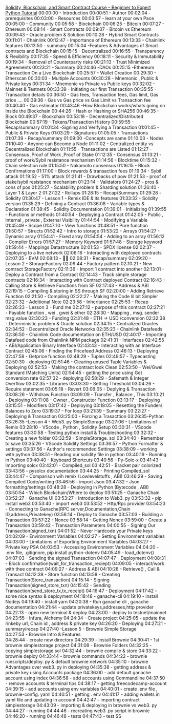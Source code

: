 [Solidity, Blockchain, and Smart Contract Course – Beginner to Expert Python Tutorial](https://www.youtube.com/watch?v=M576WGiDBdQ&t=1260s)
00:00:00 - Introduction
00:00:51 -    Author
00:02:04 -    prerequisites
00:03:00 -    Resources
00:03:57 -    learn at your own Pace
00:05:00 -    Community
00:05:58 - Blockchain
00:06:25 -    Bitcoin
00:07:27 -    Ethereum
00:08:14 -    Smart Contracts
00:09:07 -    Bitcoin vs Ethereum
00:09:43 -    Oracle problem &  Solution
00:10:28 -    Hybrid Smart Contracts
00:11:01 -    Chainlink
00:12:47 -    Importance of Ethereum
00:13:33 -    Chainlink features
00:13:50 -    summary
00:15:04 -Features & Advantages of Smart contracts and Blockchain
00:15:15 -    Decentralized
00:16:55 -    Transparency & Flexibility
00:17:35 -    Speed & Efficiency
00:18:11 -    Security & Immutability
00:19:34 -    Removal of Counterparty risks
00:21:13 -    Trust Minimized  Agreements
00:23:21 -    Summary
00:24:46 -DAOs
00:25:15 -Ethereum Transaction On a Live  Blockchain
00:25:57 -    Wallet Creation
00:29:30 -    Etherscan
00:30:03 -    Multiple Accounts
00:30:28 -    Mnemonic ,  Public & Private keys
00:31:34 -    Mnemonic vs Private vs Public keys
00:32:02 -    Mainnet & Testnets
00:33:39 -    Initiating our first Transaction
00:35:55 -    Transaction details
00:36:50 -    Gas fees, Transaction fees, Gas limit, Gas price ....
00:39:36 -    Gas vs Gas price vs Gas Limit vs Transaction fee
00:40:40 -    Gas estimator
00:43:46 -How Blockchain works/whats going on Inside the Blockchain
00:44:26 -    Hash or Hashing or SHA256
00:46:35 -    Block
00:49:37 -    Blockchain
00:53:18 -    Decentralized/Distributed Blockchain
00:57:19 -    Tokens/Transaction History
00:59:55 -    Recap/summary
01:01:34 -Signing and Verifying a Transaction
01:01:45 -    Public & Private Keys
01:03:29 -    Signatures
01:05:05 -    Transactions
01:07:39 -    Recap/summary
01:09:00 -Concepts are same
01:10:03 -    Nodes
01:10:40 -    Anyone can Become a Node
01:11:02 -    Centralized entity vs  Decentralized Blockchain
01:11:55 -    Transactions are Listed
01:12:27 -    Consensus ,Proof of Work ,Proof of Stake
01:12:35 -    Consensus
01:13:21 -    proof of work/Sybil resistance mechanism
01:14:56 -    Blocktime
01:15:32 -    Chain selection rule
01:15:50 -    Nakamoto consensus
01:16:15 -    Block Confirmations
01:17:00 -    Block rewards & transaction fees
01:19:34 -    Sybil attack
01:19:52 -    51% attack
01:21:41 -    Drawbacks of pow
01:21:53 -    proof of stake/sybil resistance mechanism
01:23:14 -    Validators
01:24:27 -    pros & cons of pos
01:25:27 -    Scalability problem & Sharding solution
01:26:40 -    Layer 1 & Layer 2
01:27:22 -    Rollups
01:28:15 -    Recap/Summary
01:29:28 -Solidity
01:30:47 -   Lesson 1 - Remix IDE & its features
01:33:32 -    Solidity version
01:35:29 -    Defining a  Contract
01:36:08 -    Variable types & Declaration
01:38:45 -    Solidity Documentation
01:39:01 -    Initializing
01:39:55 -    Functions or methods
01:40:54 -    Deploying a Contract
01:42:05 -    Public , Internal , private , External Visibility
01:44:54 -    Modifying a Variable
01:45:49 -    Scope
01:47:10 -    View functions
01:48:51 -    Pure function
01:50:57 -    Structs
01:52:42 -    Intro to storage
01:53:22 -    Arrays
01:54:27 -    Dynamic array
01:54:41 -    Fixed array
01:54:54 -    Adding to an array
01:56:12 -    Compiler Errors
01:57:27 -    Memory Keyword
01:57:48 -    Storage keyword
01:59:44 -    Mappings Datastructure
02:01:53 -    SPDX license
02:02:37 -    Deploying to a live network
02:06:16 -    Interacting with deployed contracts
02:07:35 -    EVM
02:08:13 -    💪🏻
02:08:31 -    Recap/summary
02:09:20 -  Lesson 2 - StorageFactory
02:09:44 -    Factory pattern
02:10:21 -    New contract StorageFactory
02:11:36 -    Import 1 contract into another
02:13:01 -    Deploy a Contract from a Contract
02:14:43 -    Track simple storage contracts
02:16:34 -    Interacting with Contract deployed Contract
02:16:43 -    Calling Store & Retrieve Functions from SF
02:17:43 -    Address & ABI
02:19:15 -    Compiling & storing in SS through SF
02:20:00 -    Adding Retrieve Function 
02:21:50 -    Compiling
02:22:27 -    Making the Code lil bit Simpler
02:23:32 -    Additional Note
02:23:58 -    Inheritance
02:25:53 -    Recap
02:26:23 -  Lesson 3 - Fund me
02:27:12 -    purpose of this contract
02:27:21 -    Payable function , wei , gwei & ether
02:28:30 -    Mapping , msg. sender , msg.value
02:30:23 -    Funding
02:31:48 -    ETH -> USD /conversion
02:32:38 -    Deterministic problem & Oracle solution
02:34:15 -    Centralized Oracles
02:34:52 -    Decentralized Oracle Networks
02:35:23 -    Chainlink Datafeeds
02:36:50 -    Chainlink Code documentation on ETH/USD
02:40:17 -    Importing Datafeed code from Chainlink NPM package
02:41:31 -    Interfaces
02:42:55 -    ABI/Application Binary Interface
02:43:43 -    Interacting with an Interface Contract
02:45:06 -    Finding the Pricefeed Address
02:46:13 -    Deploying
02:47:58 -    Getprice function
02:48:29 -    Tuples
02:49:57 -    Typecasting
02:50:30 -    deploying
02:51:46 -    Clearing unused Tuple Variables & Deploying
02:52:53 -    Making the contract look Clean
02:53:50 -    Wei/Gwei Standard (Matching Units)
02:54:45 -    getting the price using Get conversion rate
02:57:32 -    deploying
02:58:29 -    Safemath & Integer Overflow
03:02:35 -    Libraries
03:03:30 -    Setting Threshold
03:04:26 -    Require statement
03:05:18 -    Revert
03:06:05 -    Deplying & Transaction
03:08:26 -    Withdraw Function
03:09:09 -    Transfer , Balance , This
03:10:21 -    Deploying
03:11:08 -    Owner , Constructor Function
03:13:17 -    Deploying
03:15:51 -    Modifiers
03:17:42 -    Deploying
03:18:05 -    Resetting the Funders Balances to Zero
03:19:37 -    For loop
03:21:39 -    Summary
03:22:27 -    Deploying & Transaction
03:25:00 -    Forcing a Trasacttion
03:26:35-Python
03:26:35 -Lesson 4 - Web3. py SimpleStorage
03:27:06 -    Limitations of Remix
03:28:10 -    VScode , Python , Solidity Setup
03:30:31 -    VScode features
03:30:58 -    Testing python install & Troubleshooting
03:32:32 -    Creating a new folder
03:32:59 -    SimpleStorage. sol
03:34:40 -    Remember to save
03:35:26 -    VScode Solidity Settings
03:36:57 -    Python Formatter & settings
03:37:56 -    Author's recommended Settings
03:38:09 -    working with python
03:38:51 -    Reading our solidity file in python
03:40:19 -    Running in Python
03:40:40 -    Keyboard Shortcuts
03:40:56 -    Py-Solc-x
03:41:43 -    Importing solcx
03:42:01 -    Compiled_sol
03:42:51 -    Bracket pair colorized
03:43:56 -    pysolcx documentation
03:44:25 -    Printing Compiled_sol
03:44:47 -    Comparison wih remix (Lowlevelstuffs , ABI)
03:46:29 -    Saving Compiled Code/writing
03:46:56 -    import Json
03:47:32 -    Json formatting/settings
03:48:28 -    Deploying in Python (Bytecode , ABI)
03:50:54 -    Which Blockchain/Where to deploy
03:51:25 -    Ganache Chain
03:52:27 -    Ganache UI
03:53:27 -    Introduction to Web3. py
03:53:32 -    pip install web3
03:53:40 -    import web3
03:53:52 -    Http/Rpc provider
03:54:23 -    Connecting to Ganache(RPC server,Documentation,Chain ID,address,Privatekey)
03:56:14 -    Deploy to Ganache
03:57:03 -    Building a Transaction
03:57:22 -    Nonce
03:58:14 -    Getting Nonce
03:59:00 -    Create a Transaction
03:59:42 -    Transaction Parameters
04:00:55 -    Signing Our Transaction(signed_txn)
04:01:52 -    Never Hardcode your Private keys
04:02:09 -    Environment Variables
04:02:27 -    Setting Environment variables 
04:03:00 -    Limitations of Exporting  Environment Variables
04:03:27 -    Private key PSA
04:03:53 -    Accessing Environment Variables
04:04:20 -    .env file, .gitignore, pip install python-dotenv 
04:05:49 -    load_dotenv()
04:07:03 -    Sending the signed Transaction
04:07:47 -    Deployment
04:08:31 -    Block confirmation(wait_for_transaction_reciept)
04:09:05 -    interact/work with thee contract
04:09:27 -    Address & ABI
04:10:28 -    Retrieve() , Call & Transact
04:12:38 -    Store function
04:13:58 -    Creating Transaction(Store_transaction)
04:15:14 -    Signing Transaction(signed_store_txn)
04:15:42 -    Sending Transaction(send_store_tx,tx_receipt)
04:16:47 -    Deployment
04:17:42 -    some nice syntax & deployment
04:18:48 -    ganache-cli 
04:19:10 -    install Nodejs
04:19:40 -    install yarn
04:20:38 -    Run ganache cli , ganache documentation
04:21:44 -    update privatekeys,addresses,http provider
04:22:13 -    open new terminal & deploy
04:23:00 -    deploy to testnet/mainnet
04:23:55 -    Infura, Alchemy
04:24:34 -    Create project
04:25:05 -    update the rinkeby url, Chain id ,  address &  private key
04:26:20 -    Deploying
04:27:21 -    summary/recap
04:27:40 -Lesson 5 - Brownie Simple Storage  
04:27:53 -    Brownie Intro & Features  
04:28:44 -    create new directory
04:29:39 -    install Brownie
04:30:41 -    1st brownie simplestorage project
04:31:08 -    Brownie Folders
04:32:25 -    copying simplestorage.sol
04:32:44 -    brownie compile & store
04:33:22 -    brownie deploy
04:33:44 -    brownie commands
04:34:22 -    brownie runscripts/deploy. py & default brownie network
04:35:10 -    brownie Advantages over web3. py in deploying
04:35:38 -    getting address & private key using Accounts package
04:36:00 -    add default ganache account using index
04:36:58 -    add accounts using Commandline 
04:37:50 -    remove accounts & terminal tips
04:38:17 -    getting freecodecamp-account 
04:39:15 -    add accounts using env variables
04:40:01 -    create .env file , brownie-config. yaml
04:40:51 -    getting . env
04:41:17 -    adding wallets in yaml file and updating in account
04:42:47 -    importing contract simplestorage
04:43:09 -    importing & deploying in brownie vs web3. py
04:44:27 -    running
04:44:46 -    recreating web3 .py script in brownie
04:46:20 -    running
04:46:48 -    tests
04:47:43 -    test SS